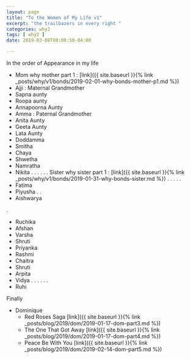 ```yaml
---
layout: page
title: "To the Women of My Life v1"
excerpt: "the trailbazers in every right "
categories: why2
tags: [ why2 ]
date: 2019-03-08T08:08:50-04:00

---
```



In the order of Appearance in my life

* Mom
  why mother part 1 : [link]({{ site.baseurl }}{% link _posts/why/v1/bonds/2019-02-01-why-bonds-mother-p1.md %})
* Ajji : Maternal Grandmother
* Sapna aunty
* Roopa aunty
* Annapoorna Aunty
* Amma : Paternal Grandmother
* Anita Aunty
* Geeta Aunty
* Lata Aunty
* Doddamma
* Smitha
* Chaya
* Shwetha
* Namratha
* Nikita
.
.
.
.
.
. Sister
  why sister part 1 : [link]({{ site.baseurl }}{% link _posts/why/v1/bonds/2019-01-31-why-bonds-sister.md %})
.
.
.
.
.
* Fatima
* Piyusha
.
.
* Aishwarya


.
* Ruchika
* Afshan
* Varsha
* Shruti
* Priyanka
* Rashmi
* Chaitra
* Shruti
* Arpita
* Vidya
.
.
.
.
.
.
* Ruhi

Finally
* Dominique
  * Red Roses Saga [link]({{ site.baseurl }}{% link _posts/blog/2019/dom/2019-01-17-dom-part3.md %})
  * The One That Got Away [link]({{ site.baseurl }}{% link _posts/blog/2019/dom/2019-01-17-dom-part4.md %})
  * Peace Be With You [link]({{ site.baseurl }}{% link _posts/blog/2019/dom/2019-02-14-dom-part5.md %})
